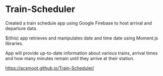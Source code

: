 # Train-Scheduler

Created a train schedule app using Google Firebase to host arrival and departure data.

$(this) app retrieves and manipulates date and time date using Moment.js libraries. 

App will provide up-to-date information about various trains, arrival times and how many minutes remain until they arrive at their station.

https://acsmoot.github.io/Train-Scheduler/

